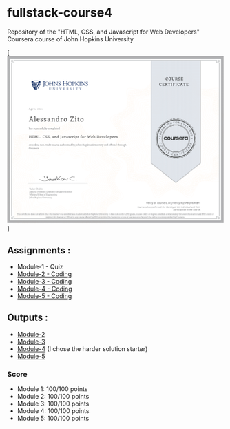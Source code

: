 # fullstack-course4

Repository of the "HTML, CSS, and Javascript for Web Developers" Coursera course of John Hopkins University

[![Course Completion certificate](https://github.com/alessandrozito98/fullstack-course4/blob/main/Certificate.png)]

## Assignments :

- Module-1 - Quiz
- [Module-2 - Coding](https://alessandrozito98.github.io/fullstack-course4/assignments/assignment2/Assignment-2.md)
- [Module-3 - Coding](https://alessandrozito98.github.io/fullstack-course4/assignments/assignment3/Assignment-3.md)
- [Module-4 - Coding](https://alessandrozito98.github.io/fullstack-course4/assignments/assignment4/Assignment-4.md)
- [Module-5 - Coding](https://alessandrozito98.github.io/fullstack-course4/assignments/assignment5/Assignment-5.md)

## Outputs :

- [Module-2](https://alessandrozito98.github.io/fullstack-course4/solutions/module2-solution/index.html)
- [Module-3](https://alessandrozito98.github.io/fullstack-course4/solutions/module3-solution/index.html)
- [Module-4](https://alessandrozito98.github.io/fullstack-course4/solutions/module4-solution/index.html) (I chose the harder solution starter)
- [Module-5](https://alessandrozito98.github.io/fullstack-course4/solutions/module5-solution/index.html)

### Score

- Module 1: 100/100 points
- Module 2: 100/100 points
- Module 3: 100/100 points
- Module 4: 100/100 points
- Module 5: 100/100 points
